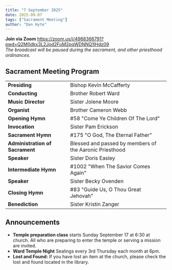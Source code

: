 ```yaml
---
title: "7 September 2025"
date: 2025-09-07
tags: ["Sacrament Meeting"]
author: "Dan Hyte"
---
```


**Join via Zoom**
<https://zoom.us/j/4968366791?pwd=Q2M0dkx3L2Jod2FuM2pqWDNNQ1lHdz09><br>
*The broadcast will be paused during the sacrament, and other priesthood ordinances.*
## Sacrament Meeting Program


|                                    |                                                 |
| -------------------------------    | -----------------------------------             |
| **Presiding**                      | Bishop Kevin McCafferty                         |
| **Conducting**                     | Brother Robert Ward                             |
| **Music Director**                 | Sister Jolene Moore                             |
| **Organist**                       | Brother Cameron Webb                            |
| **Opening Hymn**                   | #58 "Come Ye Children Of The Lord"              |
| **Invocation**                     | Sister Pam Erickson                             |
| **Sacrament Hymn**                 | #175 "O God, The Eternal Father"              |
| **Administration of Sacrament**    | Blessed and passed by members of the Aaronic Priesthood|
| **Speaker**                        | Sister Doris Easley                             |
| **Intermediate Hymn**              | #1002 "When The Savior Comes Again"           |
| **Speaker**                        | Sister Becky Ovenden                            |
| **Closing Hymn**                   | #83 "Guide Us, O Thou Great Jehovah"            |
| **Benediction**                    | Sister Kristin Zanger                           |


## Announcements

- **Temple preparation class** starts Sunday September 17 at 6:30 at church. All who are preparing to enter the temple or serving a mission are invited.
- **Ward Temple Night** Sealings every 3rd Thursday each month at 6pm.
- **Lost and Found:** If you have lost an item at the church, please check the lost and found located in the library.
